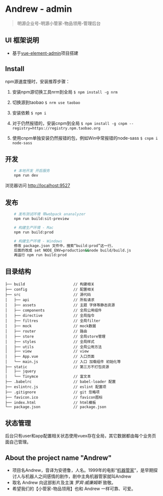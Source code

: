 # Andrew - admin
> 明源企业号-明源小管家-物品领用-管理后台

## UI 框架说明
- 基于[vue-element-admin](https://github.com/PanJiaChen/vue-element-admin)项目搭建

## Install
npm源速度慢时，安装推荐步骤：
1. 安装npm源切换工具nrm到全局
`$ npm install -g nrm`

2. 切换源到taobao
`$ nrm use taobao`

3. 安装依赖
`$ npm i`

4. 对于仍然报错的，安装cnpm到全局
`$ npm install -g cnpm --registry=https://registry.npm.taobao.org`

5. 使用cnpm单独安装仍然报错的包，例如Win中常报错的node-sass
`$ cnpm i node-sass`


## 开发
```bash
    # 本地开发 开启服务
    npm run dev
```
浏览器访问 [http://localhost:9527](http://localhost:9527)

## 发布
```bash
    # 发布测试环境 带webpack ananalyzer
    npm run build:sit-preview

    # 构建生产环境 - Mac
    npm run build:prod
    
    # 构建生产环境 - Windows
    修改 package.json 文件中，搜索“build:prod”这一行，
    后面的改成 set NODE_ENV=production&&node build/build.js
    再运行 npm run build:prod
```

## 目录结构
```shell
├── build                      // 构建相关  
├── config                     // 配置相关
├── src                        // 源代码
│   ├── api                    // 所有请求
│   ├── assets                 // 主题 字体等静态资源
│   ├── components             // 全局公用组件
│   ├── directive              // 全局指令
│   ├── filtres                // 全局filter
│   ├── mock                   // mock数据
│   ├── router                 // 路由
│   ├── store                  // 全局store管理
│   ├── styles                 // 全局样式
│   ├── utils                  // 全局公用方法
│   ├── view                   // view
│   ├── App.vue                // 入口页面
│   └── main.js                // 入口 加载组件 初始化等
├── static                     // 第三方不打包资源
│   ├── jquery
│   └── Tinymce                // 富文本
├── .babelrc                   // babel-loader 配置
├── eslintrc.js                // eslint 配置项
├── .gitignore                 // git 忽略项
├── favicon.ico                // favicon图标
├── index.html                 // html模板
└── package.json               // package.json

```
## 状态管理
后台只有user和app配置相关状态使用vuex存在全局，其它数据都由每个业务页面自己管理。


## About the project name "Andrew"
- 项目名Andrew，音译为安德鲁，人名。1999年的电影“[机器管家](https://zh.wikipedia.org/zh/%E6%9C%BA%E5%99%A8%E7%AE%A1%E5%AE%B6)”，是早期探讨人与机器人之间感情的剧作，剧中主角机器管家就叫Andrew
- 取名 Andrew 向这部影片及主演 *罗宾·威廉姆斯* 致敬。
- 希望我们的【小管家-物品领用】也和 Andrew 一样可靠、可爱。
